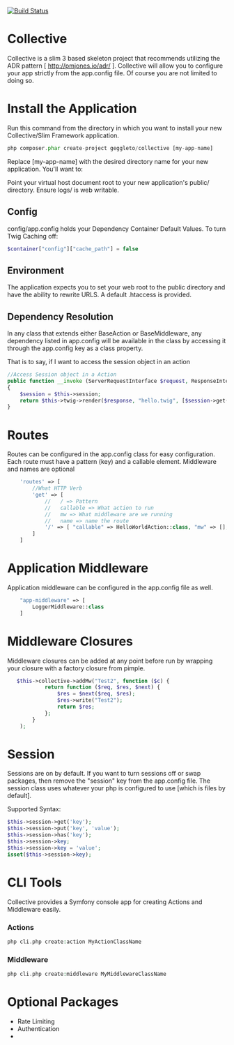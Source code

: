 [![Build Status](https://travis-ci.org/geggleto/Collective.svg)](https://travis-ci.org/geggleto/Collective)

# Collective
Collective is a slim 3 based skeleton project that recommends utilizing the ADR pattern [ http://pmjones.io/adr/ ].
Collective will allow you to configure your app strictly from the app.config file. 
Of course you are not limited to doing so.

# Install the Application

Run this command from the directory in which you want to install your new Collective/Slim Framework application.

```php
php composer.phar create-project geggleto/collective [my-app-name]
```

Replace [my-app-name] with the desired directory name for your new application. You'll want to:

Point your virtual host document root to your new application's public/ directory.
Ensure logs/ is web writable.


## Config
config/app.config holds your Dependency Container Default Values.
To turn Twig Caching off:
```php
$container["config"]["cache_path"] = false
```

## Environment
The application expects you to set your web root to the public directory and have the ability to rewrite URLS. A default .htaccess is provided.

## Dependency Resolution
In any class that extends either BaseAction or BaseMiddleware, any dependency listed in app.config will be
  available in the class by accessing it through the app.config key as a class property.
  
That is to say, if I want to access the session object in an action
```php
//Access Session object in a Action
public function __invoke (ServerRequestInterface $request, ResponseInterface $response, array $args)
{
    $session = $this->session;
    return $this->twig->render($response, "hello.twig", [$session->get('name')]);
}
```


# Routes
Routes can be configured in the app.config class for easy configuration.
Each route must have a pattern (key) and a callable element. Middleware and names are optional

```php
    'routes' => [
        //What HTTP Verb
        'get' => [
            //   / => Pattern
            //   callable => What action to run
            //   mw => What middleware are we running
            //   name => name the route
            '/' => [ "callable" => HelloWorldAction::class, "mw" => [], "name" => "" ]
        ]
    ]
```

# Application Middleware
Application middleware can be configured in the app.config file as well.

```php
    "app-middleware" => [
        LoggerMiddleware::class
    ]
```

# Middleware Closures
Middleware closures can be added at any point before run by wrapping your closure with a factory closure from pimple.
```php
   $this->collective->addMw("Test2", function ($c) {
            return function ($req, $res, $next) {
                $res = $next($req, $res);
                $res->write("Test2");
                return $res;
            };
        }
    );
```

# Session
Sessions are on by default.
If you want to turn sessions off or swap packages, then remove the "session" key from the app.config file.
The session class uses whatever your php is configured to use [which is files by default].

Supported Syntax:
```php
$this->session->get('key');
$this->session->put('key', 'value');
$this->session->has('key');
$this->session->key;
$this->session->key = 'value';
isset($this->session->key);
```

# CLI Tools
Collective provides a Symfony console app for creating Actions and Middleware easily.

### Actions
```php
php cli.php create:action MyActionClassName
```

### Middleware
```php
php cli.php create:middleware MyMiddlewareClassName
```


# Optional Packages
 - Rate Limiting
 - Authentication
 - 